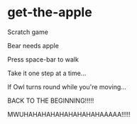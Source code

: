 # get-the-apple
Scratch game

Bear needs apple

Press space-bar to walk

Take it one step at a time...

If Owl turns round while you're moving...

BACK TO THE BEGINNING!!!!!

MWUHAHAHAHAHAHAHAHAHAAAAA!!!!!
